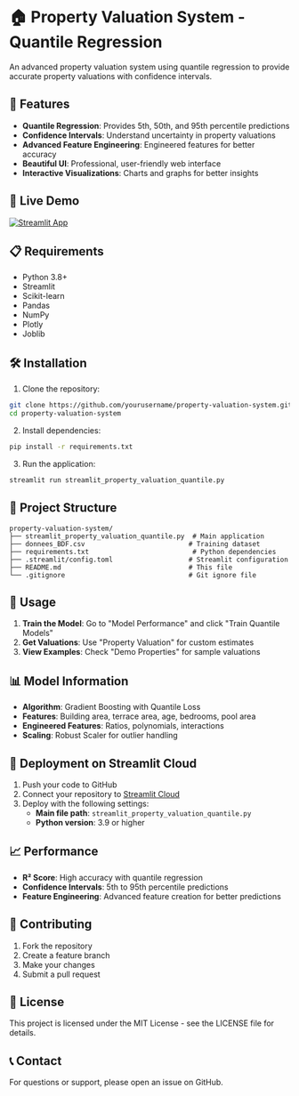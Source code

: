 # 🏠 Property Valuation System - Quantile Regression

An advanced property valuation system using quantile regression to provide accurate property valuations with confidence intervals.

## 🌟 Features

- **Quantile Regression**: Provides 5th, 50th, and 95th percentile predictions
- **Confidence Intervals**: Understand uncertainty in property valuations
- **Advanced Feature Engineering**: Engineered features for better accuracy
- **Beautiful UI**: Professional, user-friendly web interface
- **Interactive Visualizations**: Charts and graphs for better insights

## 🚀 Live Demo

[![Streamlit App](https://static.streamlit.io/badges/streamlit_badge_black_white.svg)](https://your-app-name.streamlit.app)

## 📋 Requirements

- Python 3.8+
- Streamlit
- Scikit-learn
- Pandas
- NumPy
- Plotly
- Joblib

## 🛠️ Installation

1. Clone the repository:
```bash
git clone https://github.com/yourusername/property-valuation-system.git
cd property-valuation-system
```

2. Install dependencies:
```bash
pip install -r requirements.txt
```

3. Run the application:
```bash
streamlit run streamlit_property_valuation_quantile.py
```

## 📁 Project Structure

```
property-valuation-system/
├── streamlit_property_valuation_quantile.py  # Main application
├── donnees_BDF.csv                          # Training dataset
├── requirements.txt                          # Python dependencies
├── .streamlit/config.toml                   # Streamlit configuration
├── README.md                                # This file
└── .gitignore                               # Git ignore file
```

## 🎯 Usage

1. **Train the Model**: Go to "Model Performance" and click "Train Quantile Models"
2. **Get Valuations**: Use "Property Valuation" for custom estimates
3. **View Examples**: Check "Demo Properties" for sample valuations

## 📊 Model Information

- **Algorithm**: Gradient Boosting with Quantile Loss
- **Features**: Building area, terrace area, age, bedrooms, pool area
- **Engineered Features**: Ratios, polynomials, interactions
- **Scaling**: Robust Scaler for outlier handling

## 🔧 Deployment on Streamlit Cloud

1. Push your code to GitHub
2. Connect your repository to [Streamlit Cloud](https://streamlit.io/cloud)
3. Deploy with the following settings:
   - **Main file path**: `streamlit_property_valuation_quantile.py`
   - **Python version**: 3.9 or higher

## 📈 Performance

- **R² Score**: High accuracy with quantile regression
- **Confidence Intervals**: 5th to 95th percentile predictions
- **Feature Engineering**: Advanced feature creation for better predictions

## 🤝 Contributing

1. Fork the repository
2. Create a feature branch
3. Make your changes
4. Submit a pull request

## 📄 License

This project is licensed under the MIT License - see the LICENSE file for details.

## 📞 Contact

For questions or support, please open an issue on GitHub. 